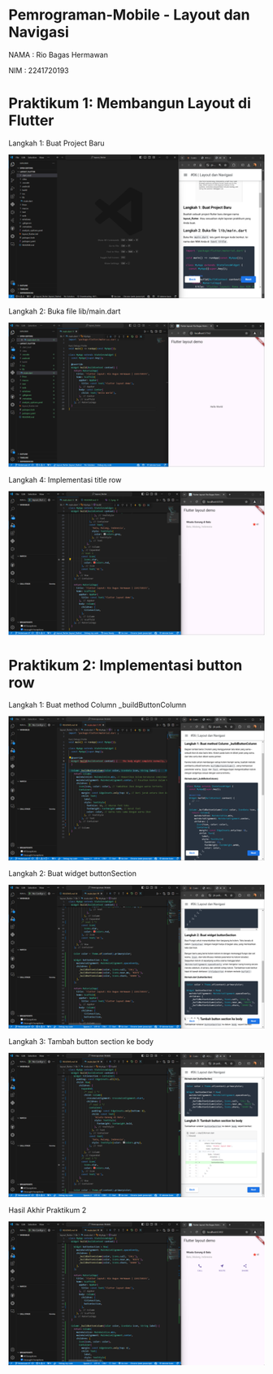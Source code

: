 # Pemrograman-Mobile - Layout dan Navigasi

NAMA     : Rio Bagas Hermawan

NIM      : 2241720193


# Praktikum 1: Membangun Layout di Flutter

Langkah 1: Buat Project Baru

![Screenshots Langkah 1](images/1_1.png)

Langkah 2: Buka file lib/main.dart

![Screenshots Langkah 2](images/1_2.png)

Langkah 4: Implementasi title row

![Screenshots Langkah 1](images/1_4.png)

# Praktikum 2: Implementasi button row

Langkah 1: Buat method Column _buildButtonColumn

![Screenshots Langkah 1](images/2_1.png)

Langkah 2: Buat widget buttonSection

![Screenshots Langkah 2](images/2_2.png)

Langkah 3: Tambah button section ke body

![Screenshots Langkah 3](images/2_3.png)

Hasil Akhir Praktikum 2

![Screenshots Hasil](images/2_4.png)


